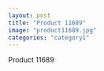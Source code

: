 ```yaml
---
layout: post
title: "Product 11689"
image: "product11689.jpg"
categories: "category1"
---
```

Product 11689
